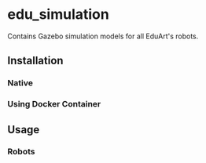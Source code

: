 # edu_simulation
Contains Gazebo simulation models for all EduArt's robots.

## Installation

### Native

### Using Docker Container

## Usage

### Robots